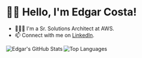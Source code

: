 # 👋🏻 Hello, I'm Edgar Costa!

- 👨🏻‍💻 I'm a Sr. Solutions Architect at AWS. 
- 📫 Connect with me on [LinkedIn](https://linkedin.com/in/edgarsilva948).

<!-- GitHub Stats Widgets -->
<div>
  <img align="left" src="https://github-readme-stats.vercel.app/api?username=edgarsilva948&show_icons=true&theme=material-palenight&count_private=true" alt="Edgar's GitHub Stats" />
  <img align="left" src="https://github-readme-stats.vercel.app/api/top-langs/?username=edgarsilva948&layout=compact&theme=material-palenight&count_private=true" alt="Top Languages" />
</div>
